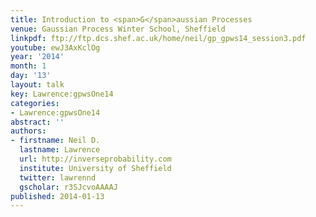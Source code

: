 ```yaml
---
title: Introduction to <span>G</span>aussian Processes
venue: Gaussian Process Winter School, Sheffield
linkpdf: ftp://ftp.dcs.shef.ac.uk/home/neil/gp_gpws14_session3.pdf
youtube: ewJ3AxKclOg
year: '2014'
month: 1
day: '13'
layout: talk
key: Lawrence:gpwsOne14
categories:
- Lawrence:gpwsOne14
abstract: ''
authors:
- firstname: Neil D.
  lastname: Lawrence
  url: http://inverseprobability.com
  institute: University of Sheffield
  twitter: lawrennd
  gscholar: r3SJcvoAAAAJ
published: 2014-01-13
---
```

